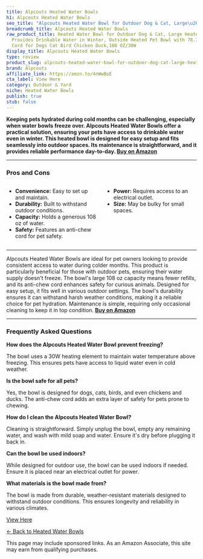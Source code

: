 ```yaml
---
title: Alpcouts Heated Water Bowls
h1: Alpcouts Heated Water Bowls
seo_title: "Alpcouts Heated Water Bowl for Outdoor Dog & Cat, Large\u2026"
breadcrumb_title: Alpcouts Heated Water Bowls
raw_product_title: Heated Water Bowl for Outdoor Dog & Cat, Large Heated Dog Bowl
  Provides Drinkable Water in Winter, Outside Heated Pet Bowl with 78.7in Anti Chew
  Cord for Dogs Cat Bird Chicken Duck,108 OZ/30W
display_title: Alpcouts Heated Water Bowls
type: review
product_slug: alpcouts-heated-water-bowl-for-outdoor-dog-cat-large-heated-dog-bowl-pr-b8ffbdf0
brand: Alpcouts
affiliate_link: https://amzn.to/4nWwBoE
cta_label: View Here
category: Outdoor & Yard
niche: Heated Water Bowls
publish: true
stub: false
---
```


<div id="intro" class="full-width">
  <p><strong>Keeping pets hydrated during cold months can be challenging, especially when water bowls freeze over. Alpcouts Heated Water Bowls offer a practical solution, ensuring your pets have access to drinkable water even in winter. This heated bowl is designed for easy setup and fits seamlessly into outdoor spaces. Its maintenance is straightforward, and it provides reliable performance day-to-day. <a href="https://amzn.to/4nWwBoE" rel="nofollow sponsored noopener" target="_blank"><strong>Buy on Amazon</strong></a></strong></p>
</div>

<hr />
<h3 id="pros-cons">Pros and Cons</h3>
<div class="pc-grid" style="display:grid;grid-template-columns:1fr 1fr;gap:16px;">
  <ul>
    <li><strong>Convenience:</strong> Easy to set up and maintain.</li>
    <li><strong>Durability:</strong> Built to withstand outdoor conditions.</li>
    <li><strong>Capacity:</strong> Holds a generous 108 oz of water.</li>
    <li><strong>Safety:</strong> Features an anti-chew cord for pet safety.</li>
  </ul>
  <ul>
    <li><strong>Power:</strong> Requires access to an electrical outlet.</li>
    <li><strong>Size:</strong> May be bulky for small spaces.</li>
  </ul>
</div>
<hr />

<div class="full-width">
  <p>Alpcouts Heated Water Bowls are ideal for pet owners looking to provide consistent access to water during colder months. This product is particularly beneficial for those with outdoor pets, ensuring their water supply doesn't freeze. The bowl's large 108 oz capacity means fewer refills, and its anti-chew cord enhances safety for curious animals. Designed for easy setup, it fits well in various outdoor settings. The bowl's durability ensures it can withstand harsh weather conditions, making it a reliable choice for pet hydration. Maintenance is simple, requiring only occasional cleaning to keep it in top condition. <a href="https://amzn.to/4nWwBoE" rel="nofollow sponsored noopener" target="_blank"><strong>Buy on Amazon</strong></a></p>
</div>

<hr />
<h3 id="faqs">Frequently Asked Questions</h3>

<p><strong>How does the Alpcouts Heated Water Bowl prevent freezing?</strong></p>
<p>The bowl uses a 30W heating element to maintain water temperature above freezing. This ensures pets have access to liquid water even in cold weather.</p>

<p><strong>Is the bowl safe for all pets?</strong></p>
<p>Yes, the bowl is designed for dogs, cats, birds, and even chickens and ducks. The anti-chew cord adds an extra layer of safety for pets prone to chewing.</p>

<p><strong>How do I clean the Alpcouts Heated Water Bowl?</strong></p>
<p>Cleaning is straightforward. Simply unplug the bowl, empty any remaining water, and wash with mild soap and water. Ensure it's dry before plugging it back in.</p>

<p><strong>Can the bowl be used indoors?</strong></p>
<p>While designed for outdoor use, the bowl can be used indoors if needed. Ensure it is placed near an electrical outlet for power.</p>

<p><strong>What materials is the bowl made from?</strong></p>
<p>The bowl is made from durable, weather-resistant materials designed to withstand outdoor conditions. This ensures longevity and reliability in various climates.</p>
<p><a class="btn" href="https://amzn.to/4nWwBoE" target="_blank" rel="nofollow sponsored noopener">View Here</a></p>
<p><a href="/roundups/outdoor-yard/heated-water-bowls/">← Back to Heated Water Bowls</a></p>
<aside class="disclosure">This page may include sponsored links. As an Amazon Associate, this site may earn from qualifying purchases.</aside>
